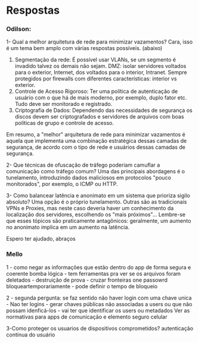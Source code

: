 # __Respostas__

### __Odilson__:
1- Qual a melhor arquitetura de rede para minimizar vazamentos?
Cara, isso é um tema bem amplo com várias respostas possíveis. (abaixo)

1. Segmentação da rede: É possível usar VLANs, se um segmento é invadido talvez os demais não sejam. DMZ: isolar servidores voltados para o exterior, Internet, dos voltados para o interior, Intranet. Sempre protegidos por firewalls com diferentes características: interior vs exterior.
2. Controle de Acesso Rigoroso: Ter uma política de autenticação de usuário com o que há de mais moderno, por exemplo, duplo fator etc. Tudo deve ser monitorado e registrado.
3. Criptografia de Dados: Dependendo das necessidades de segurança os discos devem ser criptografados e servidores de arquivos com boas políticas de grupo e controle de acesso.

Em resumo, a "melhor" arquitetura de rede para minimizar vazamentos é aquela que implementa uma combinação estratégica dessas camadas de segurança, de acordo com o tipo de rede e usuários dessas camadas de segurança.

2- Que técnicas de ofuscação de tráfego poderiam camuflar a comunicação como tráfego comum?
Uma das principais abordagens é o tunelamento, introduzindo dados maliciosos em protocolos "pouco monitorados", por exemplo, o ICMP ou HTTP.

3- Como balancear latência e anonimato em um sistema que prioriza sigilo absoluto?
Uma opção é o próprio tunelamento. Outras são as tradicionais VPNs e Proxies, mas neste caso deveria haver um conhecimento da localização dos servidores, escolhendo os "mais próximos"... Lembre-se que esses tópicos são praticamente antagônicos: geralmente, um aumento no anonimato implica em um aumento na latência.

Espero ter ajudado, abraços

### __Mello__
1 - como negar as informações que estão dentro do app de forma segura e coerente
bomba lógica - tem ferramentas pra ver se os arquivos foram deletados - destruição de prova - cruzar fronteiras one passowrd bloqueartemporariamente - pode definir o tempo de bloqueio

2 - segunda pergunta:  se faz sentido não haver login com uma chave unica - 
Nao ter logins - gerar chaves públicas não associadas a users ou que não possam idenficá-los - vai ter que identificar os users ou metadados
Ver as normativas para apps de comunicação e elemento seguro celular

3-Como proteger os usuarios de dispositivos comprometidos?
autenticação continua do usuário
